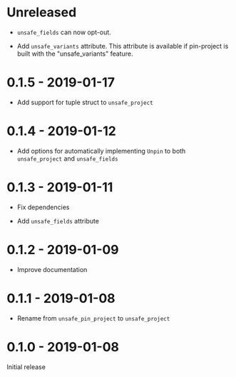 # Unreleased

* `unsafe_fields` can now opt-out.

* Add `unsafe_variants` attribute. This attribute is available if pin-project is built with the "unsafe_variants" feature.

# 0.1.5 - 2019-01-17

* Add support for tuple struct to `unsafe_project`

# 0.1.4 - 2019-01-12

* Add options for automatically implementing `Unpin` to both `unsafe_project` and `unsafe_fields`

# 0.1.3 - 2019-01-11

* Fix dependencies

* Add `unsafe_fields` attribute

# 0.1.2 - 2019-01-09

* Improve documentation

# 0.1.1 - 2019-01-08

* Rename from `unsafe_pin_project` to `unsafe_project`

# 0.1.0 - 2019-01-08

Initial release
